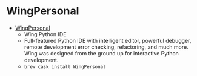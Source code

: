 # WingPersonal
- [WingPersonal](https://www.wingware.com/)
  -  Wing Python IDE
  - Full-featured Python IDE with intelligent editor, powerful debugger, remote development error checking, refactoring, and much more.  Wing was designed from the ground up for interactive Python development.
  - `brew cask install WingPersonal`
